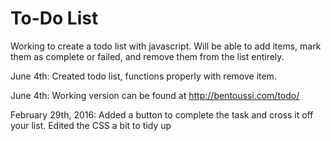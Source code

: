 To-Do List
==============

Working to create a todo list with javascript. Will be able to add items, mark them as complete or failed, and remove them from the list entirely.

June 4th: Created todo list, functions properly with remove item.

June 4th: Working version can be found at http://bentoussi.com/todo/

February 29th, 2016: Added a button to complete the task and cross it off your list. Edited the CSS a bit to tidy up
